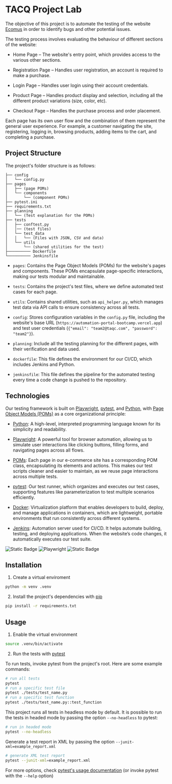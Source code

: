 # TACQ Project Lab

The objective of this project is to automate the testing of the website [Ecomus](https://automation-portal-bootcamp.vercel.app) in order to identify bugs and other potential issues.

The testing process involves evaluating the behaviour of different sections of the website:

* Home Page – The website's entry point, which provides access to the various other sections.

* Registration Page – Handles user registration, an account is required to make a purchase.

* Login Page – Handles user login using their account credentials.

* Product Page – Handles product display and selection, including all the different product variations (size, color, etc).

* Checkout Page – Handles the purchase process and order placement.

Each page has its own user flow and the combination of them represent the general user experience. For example, a customer navigating the site, registering, logging in, browsing products, adding items to the cart, and completing a purchase.

## Project Structure

The project's folder structure is as follows:

```
├── config
│   └── config.py
├── pages
│   ├── (page POMs)
│   └── components
│       └── (component POMs)
├── pytest.ini
├── requirements.txt
├── planning
│   └── (Test explanation for the POMs)
├── tests
│   ├── conftest.py
│   │── (test files)
│   └── test_data
│   │   └── (Files with JSON, CSV and data)
│   └── utils
│       └── (shared utilities for the test)
├────────── Dockerfile
└────────── Jenkinsfile
```

* `pages`: Contains the Page Object Models (POMs) for the website's pages and components. These POMs encapsulate page-specific interactions, making our tests modular and maintainable.

* `tests`: Contains the project's test files, where we define automated test cases for each page.

* `utils`: Contains shared utilities, such as `api_helper.py`, which manages test data via API calls to ensure consistency across all tests.

* `config`: Stores configuration variables in the `config.py` file, including the website's base URL (`https://automation-portal-bootcamp.vercel.app`) and test user credentials (`{"email": "team2@taqc.com", "password": "team2"}`).

* `planning`: Include all the testing planning for the different pages, with their verification and data used.

* `dockerfile`: This file defines the environment for our CI/CD, which includes Jenkins and Python.

* `jenkinsfile`: This file defines the pipeline for the automated testing every time a code change is pushed to the repository.

## Technologies

Our testing framework is built on [Playwright](https://playwright.dev/python/), [pytest](https://docs.pytest.org/en/stable/), and [Python](https://www.python.org), with [Page Object Models (POMs)](https://playwright.dev/python/docs/pom) as a core organizational principle:

* [Python](https://www.python.org): A high-level, interpreted programming language known for its simplicity and readability.

* [Playwright](https://playwright.dev/python/): A powerful tool for browser automation, allowing us to simulate user interactions like clicking buttons, filling forms, and navigating pages across all flows.

* [POMs](https://playwright.dev/python/docs/pom): Each page in our e-commerce site has a corresponding POM class, encapsulating its elements and actions. This makes our test scripts cleaner and easier to maintain, as we reuse page interactions across multiple tests.

* [pytest](https://docs.pytest.org/en/stable/): Our test runner, which organizes and executes our test cases, supporting features like parameterization to test multiple scenarios efficiently.

* [Docker](https://www.docker.com): Virtualization platform that enables developers to build, deploy, and manage applications in containers, which are lightweight, portable environments that run consistently across different systems.

* [Jenkins](https://www.jenkins.io): Automation server used for CI/CD. It helps automate building, testing, and deploying applications. When the website’s code changes, it automatically executes our test suite.

![Static Badge](https://img.shields.io/badge/3.13.2-yellow?style=for-the-badge&logo=python&label=Python) ![Playwright](https://img.shields.io/badge/1.51.0-%232EAD33?style=for-the-badge&logo=playwright&label=Playwright&logoColor=white&color=orange) ![Static Badge](https://img.shields.io/badge/8.3.5-blue?style=for-the-badge&logo=pytest&label=Pytest)

## Installation

1. Create a virtual enviroment

```bash
python -m venv .venv
```

2. Install the project's dependencies with [pip](https://pip.pypa.io/en/stable/)

```bash
pip install -r requirements.txt
```

## Usage

1. Enable the virtual environment

```bash
source .venv/bin/activate
```

2. Run the tests with [pytest](https://docs.pytest.org/en/stable/)

To run tests, invoke pytest from the project's root. Here are some example commands:

```bash
# run all tests
pytest
# run a specific test file
pytest ./tests/test_name.py
# run a specific test function
pytest ./tests/test_name.py::test_function
```

This project runs all tests in headless mode by default. It is possible to run the tests in headed mode by passing the option `--no-headless` to pytest:

```bash
# run in headed mode
pytest --no-headless
```

Generate a test report in XML by passing the option `--junit-xml=example_report.xml`

```bash
# generate XML test report
pytest --junit-xml=example_report.xml
```

For more options, check [pytest's usage documentation](https://docs.pytest.org/en/stable/how-to/usage.html) (or invoke pytest with the `--help` option)
